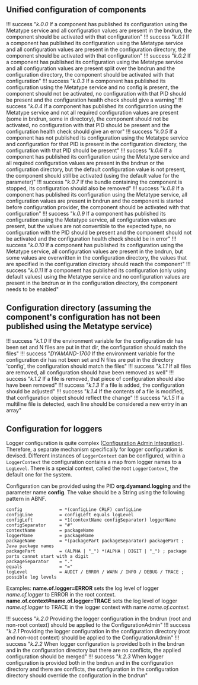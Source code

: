 ## Unified configuration of components

!!! success "_k.0.0_ If a component has published its configuration using the Metatype service and all configuration values are present in the bndrun, the component should be activated with that configuration"
!!! success "_k.0.1_ If a component has published its configuration using the Metatype service and  all configuration values are present in the configuration directory, the component should be activated with that configuration"
!!! success "_k.0.2_ If a component has published its configuration using the Metatype service and all configuration values are present split over the bndrun and the configuration directory, the component should be activated with that configuration"
!!! success "_k.0.3_ If a component has published its configuration using the Metatype service and no config is present, the component should not be activated, no configuration with that PID should be present and the configuration health check should give a warning"
!!! success "_k.0.4_ If a component has published its configuration using the Metatype service and not all required configuration values are present (some in bndrun, some in directory), the component should not be activated, no configuration with that PID should be present and the configuration health check should give an error"
!!! success "_k.0.5_ If a component has not published its configuration using the Metatype service and configuration for that PID is present in the configuration directory, the configuration with that PID should be present"
!!! success "_k.0.6_ If a component has published its configuration using the Metatype service and all required configuration values are present in the bndrun or the configuration directory, but the default configuration value is not present, the component should still be activated (using the default value for the parameter)"
!!! success "_k.0.7_ If the bundle containing the component is stopped, its configuration should also be removed"
!!! success "_k.0.8_ If a component has published its configuration using the Metatype service, all configuration values are present in bndrun and the component is started before configuration provider, the component should be activated with that configuration"
!!! success "_k.0.9_ If a component has published its configuration using the Metatype service, all configuration values are present, but the values are not convertible to the expected type, no configuration with the PID should be present and the component should not be activated and the configuration health check should be in error"
!!! success "_k.0.10_ If a component has published its configuration using the Metatype service, all configuration values are present in the bndrun, but some values are overwritten in the configuration directory, the values that are specified in the configuration directory should reach the component"
!!! success "_k.0.11_ If a component has published its configuration (only using default values) using the Metatype service and no configuration values are present in the bndrun or in the configuration directory, the component needs to be enabled"

## Configuration directory (assuming the component's configuration has not been published using the Metatype service)

!!! success "_k.1.0_ If the environment variable for the configuration dir has been set and N files are put in that dir, the configuration should match the files"
!!! success "_DYAMAND-1700_ If the environment variable for the configuration dir has not been set and N files are put in the directory 'config', the configuration should match the files"
!!! success "_k.1.1_ If all files are removed, all configuration should have been removed as well"
!!! success "_k.1.2_ If a file is removed, that piece of configuration should also have been removed"
!!! success "_k.1.3_ If a file is added, the configuration should be adjusted"
!!! success "_k.1.4_ If the contents of a file is modified, that configuration object should reflect the change"
!!! success "_k.1.5_ If a multiline file is detected, each line should be considered a new entry in an array"

## Configuration for loggers

Logger configuration is quite complex ([Configuration Admin Integration](https://docs.osgi.org/specification/osgi.cmpn/7.0.0/service.log.html#d0e2548)). Therefore, a separate mechanism specifically for logger configuration is devised. Different instances of ```LoggerContext``` can be configured, within a ```LoggerContext``` the configuration contains a map from logger names to a ```LogLevel```. There is a special context, called the root ```LoggerContext```, the default one for the system.

Configuration can be provided using the PID **org.dyamand.logging** and the parameter name **config**. The value should be a String using the following pattern in ABNF.
```
config              = *(configLine CRLF) configLine
configLine          = configLeft equals logLevel
configLeft          = *1(contextName configSeparator) loggerName
configSeparator     = "#"
contextName         = packageName
loggerName          = packageName
packageName         = *(packagePart packageSeparator) packagePart ; Java package names
packagePart         = (ALPHA | "_") *(ALPHA | DIGIT | "_") ; package parts cannot start with a digit
packageSeparator    = "."
equals              = "="
logLevel            = AUDIT / ERROR / WARN / INFO / DEBUG / TRACE ; possible log levels
```

Examples:
**name.of.logger=ERROR** sets the log level of logger _name.of.logger_ to ERROR in the root context.
**name.of.context#name.of.logger=TRACE** sets the log level of logger _name.of.logger_ to TRACE in the logger context with name _name.of.context_.

!!! success "_k.2.0_ Providing the logger configuration in the bndrun (root and non-root context) should be applied to the ConfigurationAdmin"
!!! success "_k.2.1_ Providing the logger configuration in the configuration directory (root and non-root context) should be applied to the ConfigurationAdmin"
!!! success "_k.2.2_ When logger configuration is provided both in the bndrun and in the configuration directory but there are no conflicts, the applied configuration should be merged"
!!! success "_k.2.3_ When logger configuration is provided both in the bndrun and in the configuration directory and there are conflicts, the configuration in the configuration directory should override the configuration in the bndrun"


